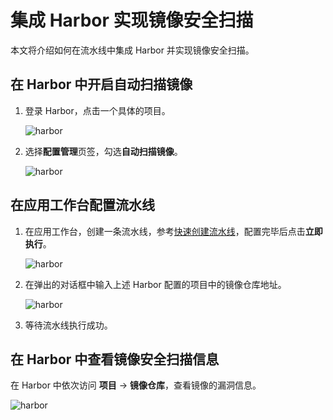 # 集成 Harbor 实现镜像安全扫描

本文将介绍如何在流水线中集成 Harbor 并实现镜像安全扫描。

## 在 Harbor 中开启自动扫描镜像

1. 登录 Harbor，点击一个具体的项目。

    ![harbor](https://docs.daocloud.io/daocloud-docs-images/docs/amamba/images/harbor01.png)

2. 选择**配置管理**页签，勾选**自动扫描镜像**。

    ![harbor](https://docs.daocloud.io/daocloud-docs-images/docs/amamba/images/harbor02.png)

## 在应用工作台配置流水线

1. 在应用工作台，创建一条流水线，参考[快速创建流水线](deploy-pipeline.md)，配置完毕后点击**立即执行**。

    ![harbor](https://docs.daocloud.io/daocloud-docs-images/docs/amamba/images/harbor03.png)

1. 在弹出的对话框中输入上述 Harbor 配置的项目中的镜像仓库地址。

    ![harbor](https://docs.daocloud.io/daocloud-docs-images/docs/amamba/images/harbor04.png)

1. 等待流水线执行成功。

## 在 Harbor 中查看镜像安全扫描信息

在 Harbor 中依次访问 **项目** -> **镜像仓库**，查看镜像的漏洞信息。

![harbor](https://docs.daocloud.io/daocloud-docs-images/docs/amamba/images/harbor05.png)
